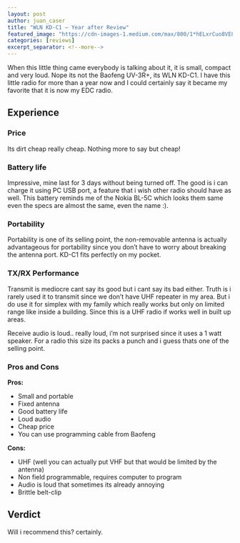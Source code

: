 ```yaml
---
layout: post
author: juan_caser
title: "WLN KD-C1 — Year after Review"
featured_image: "https://cdn-images-1.medium.com/max/800/1*hELxrCuo8VE8CoA4zoVa5w.png"
categories: [reviews]
excerpt_separator: <!--more-->
---
```

When this little thing came everybody is talking about it, it is small, compact and very loud. Nope its not the Baofeng UV-3R+, its WLN KD-C1. I have this little radio for more than a year now and I could certainly say it became my favorite that it is now my EDC radio.<!--more-->

## Experience
### Price

Its dirt cheap really cheap. Nothing more to say but cheap!

### Battery life

Impressive, mine last for 3 days without being turned off. The good is i can charge it using PC USB port, a feature that i wish other radio should have as well.
This battery reminds me of the Nokia BL-5C which looks them same even the specs are almost the same, even the name :).

### Portability

Portability is one of its selling point, the non-removable antenna is actually advantageous for portability since you don’t have to worry about breaking the antenna port. KD-C1 fits perfectly on my pocket.

### TX/RX Performance

Transmit is mediocre cant say its good but i cant say its bad either. Truth is i rarely used it to transmit since we don’t have UHF repeater in my area. But i do use it for simplex with my family which really works but only on limited range like inside a building. Since this is a UHF radio if works well in built up areas.

Receive audio is loud.. really loud, i’m not surprised since it uses a 1 watt speaker. For a radio this size its packs a punch and i guess thats one of the selling point.

### Pros and Cons

**Pros:** 
* Small and portable
* Fixed antenna
* Good battery life
* Loud audio
* Cheap price
* You can use programming cable from Baofeng

**Cons:**
* UHF (well you can actually put VHF but that would be limited by the antenna)
* Non field programmable, requires computer to program
* Audio is loud that sometimes its already annoying
* Brittle belt-clip

## Verdict

Will i recommend this? certainly.